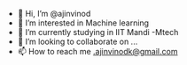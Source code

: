 - 👋 Hi, I’m @ajinvinod
- 👀 I’m interested in Machine learning
- 🌱 I’m currently studying in IIT Mandi -Mtech
- 💞️ I’m looking to collaborate on ...
- 📫 How to reach me .ajinvinodk@gmail.com

<!---
ajinvinod/ajinvinod is a ✨ special ✨ repository because its `README.md` (this file) appears on your GitHub profile.
You can click the Preview link to take a look at your changes.
--->
